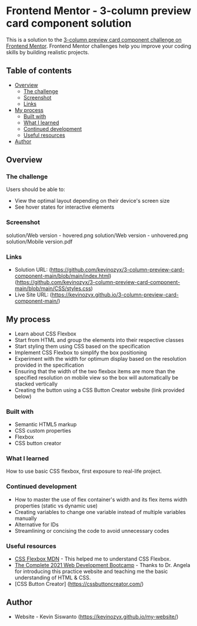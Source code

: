 # Frontend Mentor - 3-column preview card component solution

This is a solution to the [3-column preview card component challenge on Frontend Mentor](https://www.frontendmentor.io/challenges/3column-preview-card-component-pH92eAR2-). Frontend Mentor challenges help you improve your coding skills by building realistic projects. 

## Table of contents

- [Overview](#overview)
  - [The challenge](#the-challenge)
  - [Screenshot](#screenshot)
  - [Links](#links)
- [My process](#my-process)
  - [Built with](#built-with)
  - [What I learned](#what-i-learned)
  - [Continued development](#continued-development)
  - [Useful resources](#useful-resources)
- [Author](#author)


## Overview

### The challenge

Users should be able to:

- View the optimal layout depending on their device's screen size 
- See hover states for interactive elements

### Screenshot

solution/Web version - hovered.png
solution/Web version - unhovered.png
solution/Mobile version.pdf

### Links

- Solution URL: (https://github.com/kevinozyx/3-column-preview-card-component-main/blob/main/index.html) (https://github.com/kevinozyx/3-column-preview-card-component-main/blob/main/CSS/styles.css)
- Live Site URL: (https://kevinozyx.github.io/3-column-preview-card-component-main/)

## My process
- Learn about CSS Flexbox
- Start from HTML and group the elements into their respective classes
- Start styling them using CSS based on the specification
- Implement CSS Flexbox to simplify the box positioning
- Experiment with the width for optimum display based on the resolution provided in the specification
- Ensuring that the width of the two flexbox items are more than the specified resolution on mobile view so the box will automatically be stacked vertically
- Creating the button using a CSS Button Creator website (link provided below)


### Built with

- Semantic HTML5 markup
- CSS custom properties
- Flexbox
- CSS button creator

### What I learned

How to use basic CSS flexbox, first exposure to real-life project.

### Continued development

- How to master the use of flex container's width and its flex items width properties (static vs dynamic use)
- Creating variables to change one variable instead of multiple variables manually
- Alternative for IDs 
- Streamlining or concising the code to avoid unnecessary codes

### Useful resources

- [CSS Flexbox MDN](https://developer.mozilla.org/en-US/docs/Learn/CSS/CSS_layout/Flexbox) - This helped me to understand CSS Flexbox.
- [The Complete 2021 Web Development Bootcamp](https://www.udemy.com/course/the-complete-web-development-bootcamp/) - Thanks to Dr. Angela for introducing this practice website and teaching me the basic understanding of HTML & CSS.
- [CSS Button Creator] (https://cssbuttoncreator.com/)

## Author

- Website - Kevin Siswanto (https://kevinozyx.github.io/my-website/)

